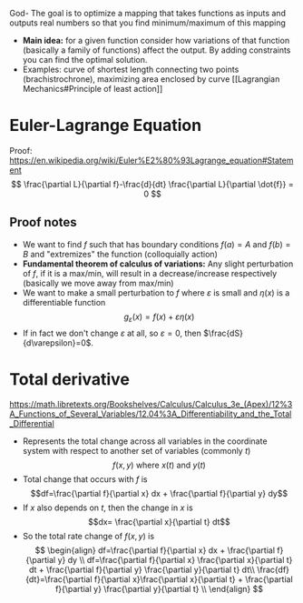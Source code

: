 God- The goal is to optimize a mapping that takes functions as inputs and outputs real numbers so that you find minimum/maximum of this mapping
- **Main idea:** for a given function consider how variations of that function (basically a family of functions) affect the output. By adding constraints you can find the optimal solution. 
- Examples: curve of shortest length connecting two points (brachistrochrone), maximizing area enclosed by curve
[[Lagrangian Mechanics#Principle of least action]]

# Euler-Lagrange Equation
Proof: https://en.wikipedia.org/wiki/Euler%E2%80%93Lagrange_equation#Statement
$$
\frac{\partial L}{\partial f}-\frac{d}{dt} \frac{\partial L}{\partial  \dot{f}} = 0
$$

## Proof notes
- We want to find $f$ such that has boundary conditions $f(a)=A$ and $f(b)=B$ and "extremizes" the function (colloquially action)
- **Fundamental theorem of calculus of variations:** Any slight perturbation of $f$, if it is a max/min, will result in a decrease/increase respectively (basically we move away from max/min) 
- We want to make a small perturbation to $f$ where $\varepsilon$ is small and $\eta(x)$ is a differentiable function
$$g_{\varepsilon}(x)=f(x)+\varepsilon \eta(x)$$
- If in fact we don't change $\varepsilon$ at all, so $\varepsilon=0$, then $\frac{dS}{d\varepsilon}=0$. 

# Total derivative
https://math.libretexts.org/Bookshelves/Calculus/Calculus_3e_(Apex)/12%3A_Functions_of_Several_Variables/12.04%3A_Differentiability_and_the_Total_Differential
- Represents the total change across all variables in the coordinate system with respect to another set of variables (commonly $t$)
$$f(x,y) \text{ where } x(t) \text{ and } y(t)$$
- Total change that occurs with $f$ is
$$df=\frac{\partial f}{\partial x} dx + \frac{\partial f}{\partial y} dy$$
- If $x$ also depends on $t$, then the change in $x$ is
$$dx= \frac{\partial x}{\partial t} dt$$
- So the total rate change of $f(x,y)$ is
$$
\begin{align}
df=\frac{\partial f}{\partial x} dx + \frac{\partial f}{\partial y} dy \\
df=\frac{\partial f}{\partial x} \frac{\partial x}{\partial t} dt + \frac{\partial f}{\partial y} \frac{\partial y}{\partial t} dt\\
\frac{df}{dt}=\frac{\partial f}{\partial x}\frac{\partial x}{\partial t} + \frac{\partial f}{\partial y} \frac{\partial y}{\partial t} \\
\end{align}
$$
